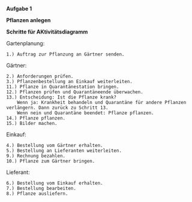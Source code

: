 **Aufgabe 1**

**Pflanzen anlegen**

**Schritte für AKtivitätsdiagramm**

Gartenplanung:

    1.) Auftrag zur Pflanzung an Gärtner senden.

Gärtner:

    2.) Anforderungen prüfen.
    3.) Pflanzenbestellung an Einkauf weiterleiten.
    11.) Pflanze in Quarantänestation bringen.
    12.) Pflanzen prüfen und Quarantäneende überwachen.  
    13.) Entscheidung: Ist die Pflanze krank?
        Wenn ja: Krankheit behandeln und Quarantäne für andere Pflanzen verlängern. Dann zurück zu Schritt 13.
        Wenn nein und Quarantäne beendet: Pflanze pflanzen.
    14.) Pflanze pflanzen.
    15.) Bilder machen.

Einkauf:

    4.) Bestellung vom Gärtner erhalten.
    5.) Bestellung an Lieferanten weiterleiten.
    9.) Rechnung bezahlen.
    10.) Pflanze zum Gärtner bringen.
    
Lieferant:

    6.) Bestellung vom Einkauf erhalten.
    7.) Bestellung bearbeiten.
    8.) Pflanze ausliefern.

